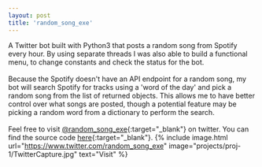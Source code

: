 ```yaml
---
layout: post
title: 'random_song_exe'
---
```

A Twitter bot built with Python3 that posts a random song from Spotify every
hour. By using separate threads I was also able to build a functional menu, to
change constants and check the status for the bot.
<br><br>
Because the Spotify doesn't have an API endpoint for a random song, my bot will
search Spotify for tracks using a 'word of the day' and pick a random song from
the list of returned objects. This allows me to have better control over what
songs are posted, though a potential feature may be picking a random word from
a dictionary to perform the search.
<br><br>
Feel free to visit [@random_song_exe](https://www.twitter.com/random_song_exe){:target="_blank"}
on twitter. You can find the source code [here](https://github.com/zobiejrz/random_song_exe){:target="_blank"}.
{% include image.html url="https://www.twitter.com/random_song_exe" image="projects/proj-1/TwitterCapture.jpg" text="Visit" %}